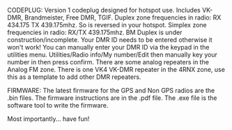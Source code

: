 CODEPLUG: Version 1 codeplug designed for hotspot use. Includes VK-DMR, Brandmeister, Free DMR, TGIF. Duplex zone frequencies in radio: RX 434.175 TX 439.175mhz. So is reversed in your hotspot. Simplex zone frequencies in radio: RX/TX 439.175mhz. BM Duplex is under construction/incomplete. Your DMR ID needs to be entered otherwise it won't work! You can manually enter your DMR ID via the keypad in the utilities menu. Utilities/Radio info/My number/Edit then manually key your number in then press confirm. There are some analog repeaters in the Analog FM zone. There is one VK4 VK-DMR repeater in the 4RNX zone, use this as a template to add other DMR repeaters.

FIRMWARE: The latest firmware for the GPS and Non GPS radios are the .bin files. The firmware instructions are in the .pdf file. The .exe file is the software tool to write the firmware.

Most importantly... have fun!
